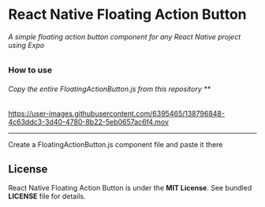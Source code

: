 # React Native Floating Action Button

###### A simple floating action button component for any React Native project using Expo

### How to use
###### Copy the entire FloatingActionButton.js from this repository **

https://user-images.githubusercontent.com/6395465/138796848-4c63ddc3-3d40-4780-8b22-5eb0657ac6f4.mov

---
Create a FloatingActionButton.js component file and paste it there


## License

React Native Floating Action Button is under the **MIT License**. See bundled **LICENSE** file for details.
